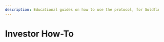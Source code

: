 ```yaml
---
description: Educational guides on how to use the protocol, for Goldfinch Investors
---
```


# Investor How-To

